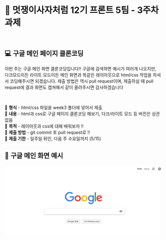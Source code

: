 # 🦁 멋쟁이사자처럼 12기 프론트 5팀 - 3주차 과제

<br>

## 💻 구글 메인 페이지 클론코딩
이번 주는 구글 메인 화면 클론코딩입니다!!
구글에 검색하면 예시가 여러개 나오지만, 다크모드이든 라이트 모드이든 메인 화면과 똑같은 레이아웃으로 html/css 작업을 하셔서 코딩해주시면 되겠습니다. 제출 방법은 역시 pull request이며, 제출하실 때 pull request에 결과 화면도 캡쳐해서 같이 올려주시면 감사하겠습니다

<br>

🦁 **형식** - html/css 파일을 week3 폴더에 넣어서 제출   
🦁 **내용** - html과 css로 구글 페이지 클론코딩 해보기, 다크/라이트 모드 등 버전은 상관없음   
🦁 **목적** - 레이아웃과 css에 대해 배워보자 !!   
🦁 **제출 방법** - git commit 후 pull request로 !!    
🦁 **제출 기한** - 일주일 뒤인, 다음 주 수요일까지 (5/15)   

## 💫 구글 메인 화면 예시
<img src="./week3_image.png">